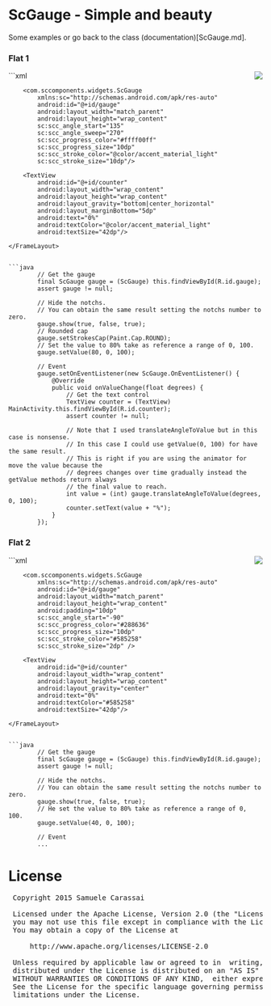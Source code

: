 # ScGauge - Simple and beauty
Some examples or go back to the class (documentation)[ScGauge.md].

### Flat 1

<img align="right" src="https://github.com/Paroca72/sc-widgets/blob/master/raw/scgauge/2.jpg"> 
```xml
    <FrameLayout
        android:layout_width="200dp"
        android:layout_height="200dp"
        android:background="#f5f5f5"
        android:padding="10dp"
        >

        <com.sccomponents.widgets.ScGauge
            xmlns:sc="http://schemas.android.com/apk/res-auto"
            android:id="@+id/gauge"
            android:layout_width="match_parent"
            android:layout_height="wrap_content"
            sc:scc_angle_start="135"
            sc:scc_angle_sweep="270"
            sc:scc_progress_color="#ffff00ff"
            sc:scc_progress_size="10dp"
            sc:scc_stroke_color="@color/accent_material_light"
            sc:scc_stroke_size="10dp"/>

        <TextView
            android:id="@+id/counter"
            android:layout_width="wrap_content"
            android:layout_height="wrap_content"
            android:layout_gravity="bottom|center_horizontal"
            android:layout_marginBottom="5dp"
            android:text="0%"
            android:textColor="@color/accent_material_light"
            android:textSize="42dp"/>

    </FrameLayout>
```

```java
        // Get the gauge
        final ScGauge gauge = (ScGauge) this.findViewById(R.id.gauge);
        assert gauge != null;

        // Hide the notchs.
        // You can obtain the same result setting the notchs number to zero.
        gauge.show(true, false, true);
        // Rounded cap
        gauge.setStrokesCap(Paint.Cap.ROUND);
        // Set the value to 80% take as reference a range of 0, 100.
        gauge.setValue(80, 0, 100);

        // Event
        gauge.setOnEventListener(new ScGauge.OnEventListener() {
            @Override
            public void onValueChange(float degrees) {
                // Get the text control
                TextView counter = (TextView) MainActivity.this.findViewById(R.id.counter);
                assert counter != null;

                // Note that I used translateAngleToValue but in this case is nonsense.
                // In this case I could use getValue(0, 100) for have the same result.
                // This is right if you are using the animator for move the value because the
                // degrees changes over time gradually instead the getValue methods return always
                // the final value to reach.
                int value = (int) gauge.translateAngleToValue(degrees, 0, 100);
                counter.setText(value + "%");
            }
        });
```


### Flat 2

<img align="right" src="https://github.com/Paroca72/sc-widgets/blob/master/raw/scgauge/3.jpg"> 
```xml
    <FrameLayout
        android:layout_width="200dp"
        android:layout_height="200dp"
        android:background="#f5f5f5"
        android:padding="10dp" >

        <com.sccomponents.widgets.ScGauge
            xmlns:sc="http://schemas.android.com/apk/res-auto"
            android:id="@+id/gauge"
            android:layout_width="match_parent"
            android:layout_height="wrap_content"
            android:padding="10dp"
            sc:scc_angle_start="-90"
            sc:scc_progress_color="#288636"
            sc:scc_progress_size="10dp"
            sc:scc_stroke_color="#585258"
            sc:scc_stroke_size="2dp" />

        <TextView
            android:id="@+id/counter"
            android:layout_width="wrap_content"
            android:layout_height="wrap_content"
            android:layout_gravity="center"
            android:text="0%"
            android:textColor="#585258"
            android:textSize="42dp"/>

    </FrameLayout>
```

```java
        // Get the gauge
        final ScGauge gauge = (ScGauge) this.findViewById(R.id.gauge);
        assert gauge != null;

        // Hide the notchs.
        // You can obtain the same result setting the notchs number to zero.
        gauge.show(true, false, true);
        // He set the value to 80% take as reference a range of 0, 100.
        gauge.setValue(40, 0, 100);

        // Event
        ...
```


# License
<pre>
 Copyright 2015 Samuele Carassai

 Licensed under the Apache License, Version 2.0 (the "License");
 you may not use this file except in compliance with the License.
 You may obtain a copy of the License at

     http://www.apache.org/licenses/LICENSE-2.0

 Unless required by applicable law or agreed to in  writing, software
 distributed under the License is distributed on an "AS IS" BASIS,
 WITHOUT WARRANTIES OR CONDITIONS OF ANY KIND,  either express or implied.
 See the License for the specific language governing permissions and
 limitations under the License.
</pre>